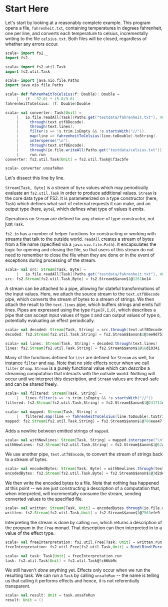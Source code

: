 # Start Here

Let's start by looking at a reasonably complete example. This program opens a file, `fahrenheit.txt`, containing temperatures in degrees fahrenheit, one per line, and converts each temperature to celsius, incrementally writing to the file `celsius.txt`. Both files will be closed, regardless of whether any errors occur.

```scala
scala> import fs2._
import fs2._

scala> import fs2.util.Task
import fs2.util.Task

scala> import java.nio.file.Paths
import java.nio.file.Paths

scala> def fahrenheitToCelsius(f: Double): Double =
     |   (f - 32.0) * (5.0/9.0)
fahrenheitToCelsius: (f: Double)Double

scala> val converter: Task[Unit] =
     |   io.file.readAll[Task](Paths.get("testdata/fahrenheit.txt"), 4096).
     |     through(text.utf8Decode).
     |     through(text.lines).
     |     filter(s => !s.trim.isEmpty && !s.startsWith("//")).
     |     map(line => fahrenheitToCelsius(line.toDouble).toString).
     |     intersperse("\n").
     |     through(text.utf8Encode).
     |     through(io.file.writeAll(Paths.get("testdata/celsius.txt"))).
     |     run.run
converter: fs2.util.Task[Unit] = fs2.util.Task@1f3ac5fe

scala> converter.unsafeRun
```

Let's dissect this line by line.

`Stream[Task, Byte]` is a stream of `Byte` values which may periodically evaluate an `fs2.util.Task` in order to produce additional values. `Stream` is the core data type of FS2. It is parameterized on a type constructor (here, `Task`) which defines what sort of external requests it can make, and an output type (here, `Byte`), which defines what type of values it _emits_.

Operations on `Stream` are defined for any choice of type constructor, not just `Task`.

`fs2.io` has a number of helper functions for constructing or working with streams that talk to the outside world. `readAll` creates a stream of bytes from a file name (specified via a `java.nio.file.Path`). It encapsulates the logic for opening and closing the file, so that users of this stream do not need to remember to close the file when they are done or in the event of exceptions during processing of the stream.

```scala
scala> val src: Stream[Task, Byte] =
     |   io.file.readAll[Task](Paths.get("testdata/fahrenheit.txt"), 4096)
src: fs2.Stream[fs2.util.Task,Byte] = fs2.Stream$$anon$1@1261be14
```

A stream can be attached to a pipe, allowing for stateful transformations of the input values. Here, we attach the source stream to the `text.utf8Decode` pipe, which converts the stream of bytes to a stream of strings. We then attach the result to the `text.lines` pipe, which buffers strings and emits full lines. Pipes are expressed using the type `Pipe[F,I,O]`, which describes a pipe that can accept input values of type `I` and can output values of type `O`, potentially evaluating an effect periodically.

```scala
scala> val decoded: Stream[Task, String] = src.through(text.utf8Decode)
decoded: fs2.Stream[fs2.util.Task,String] = fs2.Stream$$anon$1@3ee9d751

scala> val lines: Stream[Task, String] = decoded.through(text.lines)
lines: fs2.Stream[fs2.util.Task,String] = fs2.Stream$$anon$1@16d10341
```

Many of the functions defined for `List` are defined for `Stream` as well, for instance `filter` and `map`. Note that no side effects occur when we call `filter` or `map`. `Stream` is a purely functional value which can _describe_ a streaming computation that interacts with the outside world. Nothing will occur until we interpret this description, and `Stream` values are thread-safe and can be shared freely.

```scala
scala> val filtered: Stream[Task, String] =
     |   lines.filter(s => !s.trim.isEmpty && !s.startsWith("//"))
filtered: fs2.Stream[fs2.util.Task,String] = fs2.Stream$$anon$1@241713c8

scala> val mapped: Stream[Task, String] =
     |   filtered.map(line => fahrenheitToCelsius(line.toDouble).toString)
mapped: fs2.Stream[fs2.util.Task,String] = fs2.Stream$$anon$1@780eea47
```

Adds a newline between emitted strings of `mapped`.

```scala
scala> val withNewlines: Stream[Task, String] = mapped.intersperse("\n")
withNewlines: fs2.Stream[fs2.util.Task,String] = fs2.Stream$$anon$1@52aca2df
```

We use another pipe, `text.utf8Encode`, to convert the stream of strings back to a stream of bytes.

```scala
scala> val encodedBytes: Stream[Task, Byte] = withNewlines.through(text.utf8Encode)
encodedBytes: fs2.Stream[fs2.util.Task,Byte] = fs2.Stream$$anon$1@3d2deabf
```

We then write the encoded bytes to a file. Note that nothing has happened at this point -- we are just constructing a description of a computation that, when interpreted, will incrementally consume the stream, sending converted values to the specified file.

```scala
scala> val written: Stream[Task, Unit] = encodedBytes.through(io.file.writeAll(Paths.get("testdata/celsius.txt")))
written: fs2.Stream[fs2.util.Task,Unit] = fs2.Stream$$anon$1@7563efe9
```

Interpreting the stream is done by calling `run`, which returns a description of the program in the `Free` monad. That description can then interpreted in to a value of the effect type.

```scala
scala> val freeInterpretation: fs2.util.Free[Task, Unit] = written.run
freeInterpretation: fs2.util.Free[fs2.util.Task,Unit] = Bind(Bind(Pure(()),<function1>),<function1>)

scala> val task: Task[Unit] = freeInterpretation.run
task: fs2.util.Task[Unit] = fs2.util.Task@7c66bb9c
```

We still haven't *done* anything yet. Effects only occur when we run the resulting task. We can run a `Task` by calling `unsafeRun` -- the name is telling us that calling it performs effects and hence, it is not referentially transparent.

```scala
scala> val result: Unit = task.unsafeRun
result: Unit = ()
```
